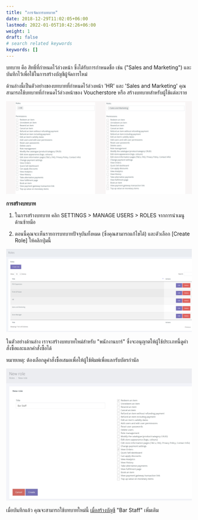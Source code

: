 ```yaml
---
title: "การจัดการบทบาท"
date: 2018-12-29T11:02:05+06:00
lastmod: 2022-01-05T10:42:26+06:00
weight: 1
draft: false
# search related keywords
keywords: []
---
```


บทบาท คือ สิทธิ์ที่กำหนดไว้ล่วงหน้า ซึ่งได้รับการกำหนดชื่อ เช่น ("Sales and Marketing") และบันทึกไว้เพื่อใช้ในการสร้างบัญชีผู้จัดการใหม่

ด้านล่างนี้เป็นตัวอย่างของบทบาทที่กำหนดไว้ล่วงหน้า 'HR' และ 'Sales and Marketing' คุณสามารถใช้บทบาทที่กำหนดไว้ล่วงหน้าของ Voucherstore หรือ สร้างบทบาทสำหรับผู้ใช้แต่ละราย

![image example](img-1.jpg "image")

**การสร้างบทบาท**<br>

1. ในการสร้างบทบาท คลิก SETTINGS > MANAGE USERS > ROLES จากการนำเมนูด้านซ้ายมือ

2. ตอนนี้คุณจะเห็นรายการบทบาทปัจจุบันทั้งหมด (ซึ่งคุณสามารถแก้ไขได้) และตัวเลือก [Create Role] ให้คลิกปุ่มนี้


![image example](img-2.jpg "image")

ในตัวอย่างด้านล่าง เราจะสร้างบทบาทใหม่สำหรับ "พนักงานบาร์" ซึ่งจะอนุญาตให้ผู้ใช้ประเภทนี้ดูคำสั่งซื้อและแลกคำสั่งซื้อได้

หมายเหตุ: ต้องเลือกดูคำสั่งซื้อเสมอเพื่อให้ผู้ใช้พิมพ์เพื่อแลกรับบัตรกำนัล

![image example](img-3.jpg "image")

เมื่อบันทึกแล้ว คุณจะสามารถใช้บทบาทใหม่นี้ [เมื่อสร้างบัญชี](/help/th/users/managing-users/) "Bar Staff" เพิ่มเติม
